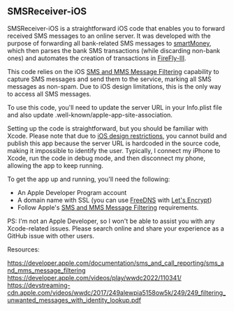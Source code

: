 ## SMSReceiver-iOS

SMSReceiver-iOS is a straightforward iOS code that enables you to forward received SMS messages to an online server. It was developed with the purpose of forwarding all bank-related SMS messages to [smartMoney](https://github.com/mrahmadt/smartMoney), which then parses the bank SMS transactions (while discarding non-bank ones) and automates the creation of transactions in [FireFly-III](https://github.com/firefly-iii/firefly-iii/).

This code relies on the iOS [SMS and MMS Message Filtering](https://developer.apple.com/documentation/sms_and_call_reporting/sms_and_mms_message_filtering/) capability to capture SMS messages and send them to the service, marking all SMS messages as non-spam. Due to iOS design limitations, this is the only way to access all SMS messages.

To use this code, you'll need to update the server URL in your Info.plist file and also update .well-known/apple-app-site-association.

Setting up the code is straightforward, but you should be familiar with Xcode. Please note that due to [iOS design restrictions](https://developer.apple.com/library/archive/documentation/General/Conceptual/ExtensibilityPG/ExtensionScenarios.html), you cannot build and publish this app because the server URL is hardcoded in the source code, making it impossible to identify the user. Typically, I connect my iPhone to Xcode, run the code in debug mode, and then disconnect my phone, allowing the app to keep running.

To get the app up and running, you'll need the following:
- An Apple Developer Program account
- A domain name with SSL (you can use [FreeDNS](https://freedns.afraid.org/) with [Let's Encrypt](https://letsencrypt.org/))
- Follow Apple's [SMS and MMS Message Filtering](https://developer.apple.com/documentation/sms_and_call_reporting/sms_and_mms_message_filtering/) requirements.

PS: I'm not an Apple Developer, so I won't be able to assist you with any Xcode-related issues. Please search online and share your experience as a GitHub issue with other users.


Resources:

https://developer.apple.com/documentation/sms_and_call_reporting/sms_and_mms_message_filtering
https://developer.apple.com/videos/play/wwdc2022/110341/
https://devstreaming-cdn.apple.com/videos/wwdc/2017/249alewpia5158ow5k/249/249_filtering_unwanted_messages_with_identity_lookup.pdf
